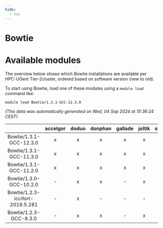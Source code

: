 ```yaml
---
hide:
  - toc
---
```


Bowtie
======

# Available modules


The overview below shows which Bowtie installations are available per HPC-UGent Tier-2cluster, ordered based on software version (new to old).

To start using Bowtie, load one of these modules using a `module load` command like:

```shell
module load Bowtie/1.3.1-GCC-12.3.0
```

*(This data was automatically generated on Wed, 04 Sep 2024 at 15:36:24 CEST)*  

| |accelgor|doduo|donphan|gallade|joltik|shinx|skitty|
| :---: | :---: | :---: | :---: | :---: | :---: | :---: | :---: |
|Bowtie/1.3.1-GCC-12.3.0|x|x|x|x|x|x|x|
|Bowtie/1.3.1-GCC-11.3.0|x|x|x|x|x|-|x|
|Bowtie/1.3.1-GCC-11.2.0|x|x|x|x|x|-|x|
|Bowtie/1.3.0-GCC-10.2.0|-|x|x|-|x|-|-|
|Bowtie/1.2.3-iccifort-2019.5.281|-|x|-|-|-|-|-|
|Bowtie/1.2.3-GCC-8.3.0|-|x|x|-|x|-|x|
